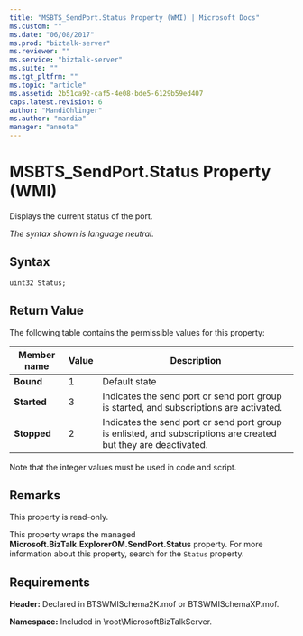```yaml
---
title: "MSBTS_SendPort.Status Property (WMI) | Microsoft Docs"
ms.custom: ""
ms.date: "06/08/2017"
ms.prod: "biztalk-server"
ms.reviewer: ""
ms.service: "biztalk-server"
ms.suite: ""
ms.tgt_pltfrm: ""
ms.topic: "article"
ms.assetid: 2b51ca92-caf5-4e08-bde5-6129b59ed407
caps.latest.revision: 6
author: "MandiOhlinger"
ms.author: "mandia"
manager: "anneta"
---
```

# MSBTS_SendPort.Status Property (WMI)
Displays the current status of the port.  
  
 *The syntax shown is language neutral.*  
  
## Syntax  
  
```  
uint32 Status;  
```  
  
## Return Value  
 The following table contains the permissible values for this property:  
  
|Member name|Value|Description|  
|-----------------|-----------|-----------------|  
|**Bound**|1|Default state|  
|**Started**|3|Indicates the send port or send port group is started, and subscriptions are activated.|  
|**Stopped**|2|Indicates the send port or send port group is enlisted, and subscriptions are created but they are deactivated.|  
  
 Note that the integer values must be used in code and script.  
  
## Remarks  
 This property is read-only.  
  
 This property wraps the managed **Microsoft.BizTalk.ExplorerOM.SendPort.Status** property. For more information about this property, search for the `Status` property.
  
## Requirements  
 **Header:** Declared in BTSWMISchema2K.mof or BTSWMISchemaXP.mof.  
  
 **Namespace:** Included in \root\MicrosoftBizTalkServer.